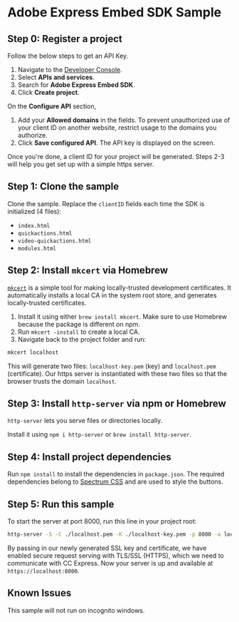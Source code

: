 # Adobe Express Embed SDK Sample

## Step 0: Register a project

Follow the below steps to get an API Key. 

1. Navigate to the [Developer Console](https://developer.adobe.com/console).
2. Select **APIs and services**. 
3. Search for **Adobe Express Embed SDK**.
4. Click **Create project**.

On the **Configure API** section, 

1. Add your **Allowed domains** in the fields. To prevent unauthorized use of your client ID on another website, restrict usage to the domains you authorize. 
2. Click **Save configured API**. The API key is displayed on the screen.

Once you're done, a client ID for your project will be generated. Steps 2-3 will help you get set up with a simple https server.

## Step 1: Clone the sample

Clone the sample.
Replace the `clientID` fields each time the SDK is initialized (4 files):

* `index.html`
* `quickactions.html`
* `video-quickactions.html`
* `modules.html`

## Step 2: Install `mkcert` via Homebrew

[`mkcert`](https://github.com/FiloSottile/mkcert) is a simple tool for making locally-trusted development certificates. It automatically installs a local CA in the system root store, and generates locally-trusted certificates.

1. Install it using either `brew install mkcert`. Make sure to use Homebrew because the package is different on npm.
2. Run `mkcert -install` to create a local CA.
3. Navigate back to the project folder and run:

```bash
mkcert localhost
```

This will generate two files: `localhost-key.pem` (key) and `localhost.pem` (certificate). Our https server is instantiated with these two files so that the browser trusts the domain `localhost`.

## Step 3: Install `http-server` via npm or Homebrew

`http-server` lets you serve files or directories locally.

Install it using `npm i http-server` or `brew install http-server`.
  
## Step 4: Install project dependencies

Run `npm install` to install the dependencies in `package.json`. The required dependencies belong to [Spectrum CSS](https://github.com/adobe/spectrum-css) and are used to style the buttons.

## Step 5: Run this sample

To start the server at port 8000, run this line in your project root:

```bash
http-server -S -C ./localhost.pem -K ./localhost-key.pem -p 8000 -a localhost
```

By passing in our newly generated SSL key and certificate, we have enabled secure request serving with TLS/SSL (HTTPS), which we need to communicate with CC Express. Now your server is up and available at `https://localhost:8000`.

## Known Issues

This sample will not run on incognito windows.
